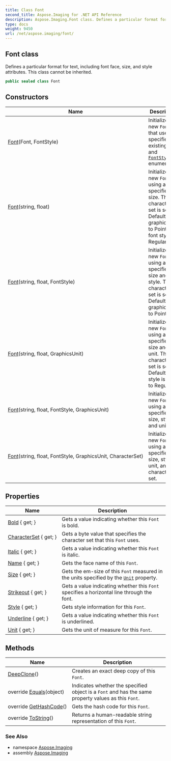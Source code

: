 ```yaml
---
title: Class Font
second_title: Aspose.Imaging for .NET API Reference
description: Aspose.Imaging.Font class. Defines a particular format for text including font face size and style attributes. This class cannot be inherited
type: docs
weight: 9450
url: /net/aspose.imaging/font/
---
```

## Font class

Defines a particular format for text, including font face, size, and style attributes. This class cannot be inherited.

```csharp
public sealed class Font
```

## Constructors

| Name | Description |
| --- | --- |
| [Font](font/#constructor)(Font, FontStyle) | Initializes a new `Font` that uses the specified existing `Font` and [`FontStyle`](../fontstyle/) enumeration. |
| [Font](font/#constructor_1)(string, float) | Initializes a new `Font` using a specified size. The character set is set to Default, the graphics unit to Point, the font style to Regular. |
| [Font](font/#constructor_2)(string, float, FontStyle) | Initializes a new `Font` using a specified size and style. The character set is set to Default, the graphics unit to Point. |
| [Font](font/#constructor_5)(string, float, GraphicsUnit) | Initializes a new `Font` using a specified size and unit. The character set is set to Default, the style is set to Regular. |
| [Font](font/#constructor_3)(string, float, FontStyle, GraphicsUnit) | Initializes a new `Font` using a specified size, style, and unit. |
| [Font](font/#constructor_4)(string, float, FontStyle, GraphicsUnit, CharacterSet) | Initializes a new `Font` using a specified size, style, unit, and character set. |

## Properties

| Name | Description |
| --- | --- |
| [Bold](../../aspose.imaging/font/bold/) { get; } | Gets a value indicating whether this `Font` is bold. |
| [CharacterSet](../../aspose.imaging/font/characterset/) { get; } | Gets a byte value that specifies the character set that this `Font` uses. |
| [Italic](../../aspose.imaging/font/italic/) { get; } | Gets a value indicating whether this `Font` is italic. |
| [Name](../../aspose.imaging/font/name/) { get; } | Gets the face name of this `Font`. |
| [Size](../../aspose.imaging/font/size/) { get; } | Gets the em-size of this `Font` measured in the units specified by the [`Unit`](./unit/) property. |
| [Strikeout](../../aspose.imaging/font/strikeout/) { get; } | Gets a value indicating whether this `Font` specifies a horizontal line through the font. |
| [Style](../../aspose.imaging/font/style/) { get; } | Gets style information for this `Font`. |
| [Underline](../../aspose.imaging/font/underline/) { get; } | Gets a value indicating whether this `Font` is underlined. |
| [Unit](../../aspose.imaging/font/unit/) { get; } | Gets the unit of measure for this `Font`. |

## Methods

| Name | Description |
| --- | --- |
| [DeepClone](../../aspose.imaging/font/deepclone/)() | Creates an exact deep copy of this `Font`. |
| override [Equals](../../aspose.imaging/font/equals/)(object) | Indicates whether the specified object is a `Font` and has the same property values as this `Font`. |
| override [GetHashCode](../../aspose.imaging/font/gethashcode/)() | Gets the hash code for this `Font`. |
| override [ToString](../../aspose.imaging/font/tostring/)() | Returns a human-readable string representation of this `Font`. |

### See Also

* namespace [Aspose.Imaging](../../aspose.imaging/)
* assembly [Aspose.Imaging](../../)


